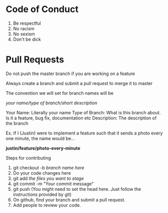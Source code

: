 # Code of Conduct

1. Be respectful
2. No racism
3. No sexism
4. Don't be dick

# Pull Requests

Do not push the master branch if you are working on a feature

Always create a branch and submit a pull request to merge it to master

The convention we will set for branch names will be 

<em>your name/type of branch/short description</em>

Your Name: Literally your name
Type of Branch: What is this branch about. Is it a feature, bug fix, documentation etc
Description: The description of the branch

Ex. If I (Justin) were to implement a feature such that it sends a photo every one minute, the name would be...

**justin/feature/photo-every-minute**

Steps for contributing

1. git checkout -b <em>branch name here</em>
2. Do your code changes here
3. git add <em>the files you want to stage</em>
4. git commit -m "Your commit message"
5. git push (You might need to set the head here. Just follow the instructions provided by git)
6. On github, find your branch and submit a pull request. 
7. Add people to review your code. 